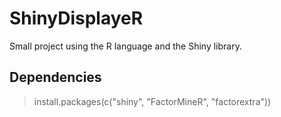 # ShinyDisplayeR
Small project using the R language and the Shiny library.

## Dependencies
> install.packages(c("shiny", "FactorMineR", "factorextra"))
